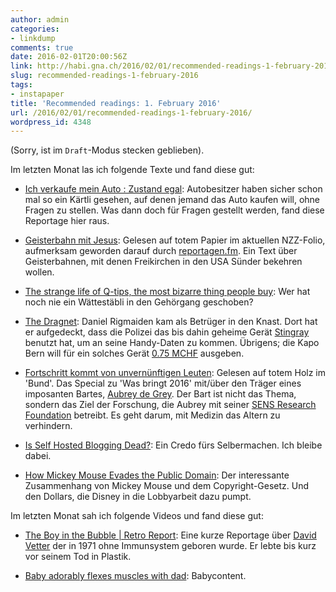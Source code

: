 ```yaml
---
author: admin
categories:
- linkdump
comments: true
date: 2016-02-01T20:00:56Z
link: http://habi.gna.ch/2016/02/01/recommended-readings-1-february-2016/
slug: recommended-readings-1-february-2016
tags:
- instapaper
title: 'Recommended readings: 1. February 2016'
url: /2016/02/01/recommended-readings-1-february-2016/
wordpress_id: 4348
---
```


(Sorry, ist im `Draft`-Modus stecken geblieben).

Im letzten Monat las ich folgende Texte und fand diese gut:





  * [Ich verkaufe mein Auto : Zustand egal](http://www.tagesspiegel.de/berlin/ich-verkaufe-mein-auto-zustand-egal/12838324.html): Autobesitzer haben sicher schon mal so ein Kärtli gesehen, auf denen jemand das Auto kaufen will, ohne Fragen zu stellen. Was dann doch für Fragen gestellt werden, fand diese Reportage hier raus.


  * [Geisterbahn mit Jesus](http://folio.nzz.ch/2016/februar/geisterbahn-mit-jesus): Gelesen auf totem Papier im aktuellen NZZ-Folio, aufmerksam geworden darauf durch [reportagen.fm](http://reportagen.fm). Ein Text über Geisterbahnen, mit denen Freikirchen in den USA Sünder bekehren wollen.


  * [The strange life of Q-tips, the most bizarre thing people buy](https://www.washingtonpost.com/news/wonk/wp/2016/01/20/we-have-a-q-tips-problem/): Wer hat noch nie ein Wättestäbli in den Gehörgang geschoben?


  * [The Dragnet](http://www.theverge.com/2016/1/13/10758380/stingray-surveillance-device-daniel-rigmaiden-case): Daniel Rigmaiden kam als Betrüger in den Knast. Dort hat er aufgedeckt, dass die Polizei das bis dahin geheime Gerät [Stingray](https://en.wikipedia.org/wiki/Stingray_phone_tracker) benutzt hat, um an seine Handy-Daten zu kommen. Übrigens; die Kapo Bern will für ein solches Gerät [0.75 MCHF](http://www.inside-it.ch/articles/41773) ausgeben.


  * [Fortschritt kommt von unvernünftigen Leuten](http://webspecial.derbund.ch/longform/wasbringt2016/de-grey/): Gelesen auf totem Holz im 'Bund'. Das Special zu 'Was bringt 2016' mit/über den Träger eines imposanten Bartes, [Aubrey de Grey](https://en.wikipedia.org/wiki/Aubrey_de_Grey). Der Bart ist nicht das Thema, sondern das Ziel der Forschung, die Aubrey mit seiner [SENS Research Foundation](https://en.wikipedia.org/wiki/SENS_Research_Foundation) betreibt. Es geht darum, mit Medizin das Altern zu verhindern.


  * [Is Self Hosted Blogging Dead?](http://robertnealan.com/is-self-hosted-blogging-dead/): Ein Credo fürs Selbermachen. Ich bleibe dabei.


  * [How Mickey Mouse Evades the Public Domain](http://priceonomics.com/how-mickey-mouse-evades-the-public-domain/): Der interessante Zusammenhang von Mickey Mouse und dem Copyright-Gesetz. Und den Dollars, die Disney in die Lobbyarbeit dazu pumpt.



Im letzten Monat sah ich folgende Videos und fand diese gut:



  * [The Boy in the Bubble | Retro Report](https://www.youtube.com/watch?v=rSGt_duNjGg): Eine kurze Reportage über [David Vetter](https://en.wikipedia.org/wiki/David_Vetter) der in 1971 ohne Immunsystem geboren wurde. Er lebte bis kurz vor seinem Tod in Plastik.


  * [Baby adorably flexes muscles with dad](https://www.youtube.com/watch?v=dVFKVCQPIjo): Babycontent.


